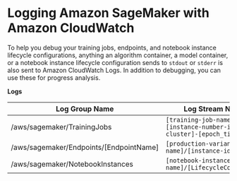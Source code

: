 # Logging Amazon SageMaker with Amazon CloudWatch<a name="logging-cloudwatch"></a>

To help you debug your training jobs, endpoints, and notebook instance lifecycle configurations, anything an algorithm container, a model container, or a notebook instance lifecycle configuration sends to `stdout` or `stderr` is also sent to Amazon CloudWatch Logs\. In addition to debugging, you can use these for progress analysis\.

**Logs**


| Log Group Name | Log Stream Name | 
| --- | --- | 
| /aws/sagemaker/TrainingJobs |  `[training-job-name]/algo-[instance-number-in-cluster]-[epoch_timestamp]`  | 
| /aws/sagemaker/Endpoints/\[EndpointName\] |  `[production-variant-name]/[instance-id]`  | 
| /aws/sagemaker/NotebookInstances |  `[notebook-instance-name]/[LifecycleConfigHook]`  | 